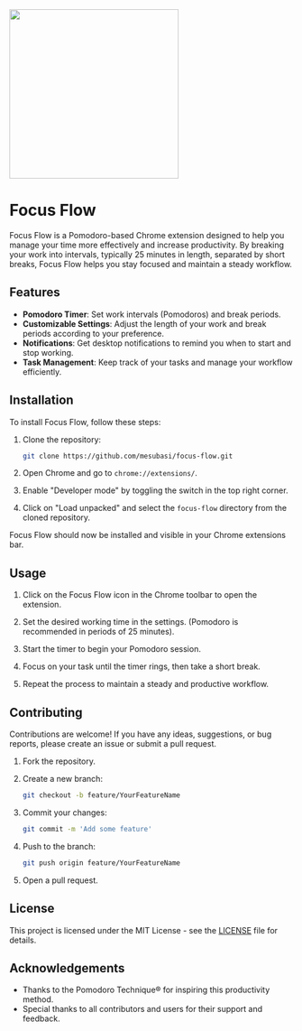 <a href="https://chromewebstore.google.com/">
<img src="https://raw.githubusercontent.com/mesubasi/focus-flow/main/images/picture.png" style="width: 300px; height: auto;" />
</a>

# Focus Flow

Focus Flow is a Pomodoro-based Chrome extension designed to help you manage your time more effectively and increase productivity. By breaking your work into intervals, typically 25 minutes in length, separated by short breaks, Focus Flow helps you stay focused and maintain a steady workflow.

## Features

- **Pomodoro Timer**: Set work intervals (Pomodoros) and break periods.
- **Customizable Settings**: Adjust the length of your work and break periods according to your preference.
- **Notifications**: Get desktop notifications to remind you when to start and stop working.
- **Task Management**: Keep track of your tasks and manage your workflow efficiently.

## Installation

To install Focus Flow, follow these steps:

1. Clone the repository:

   ```bash
   git clone https://github.com/mesubasi/focus-flow.git
   ```

2. Open Chrome and go to `chrome://extensions/`.

3. Enable "Developer mode" by toggling the switch in the top right corner.

4. Click on "Load unpacked" and select the `focus-flow` directory from the cloned repository.

Focus Flow should now be installed and visible in your Chrome extensions bar.

## Usage

1. Click on the Focus Flow icon in the Chrome toolbar to open the extension.

2. Set the desired working time in the settings. (Pomodoro is recommended in periods of 25 minutes).

3. Start the timer to begin your Pomodoro session.

4. Focus on your task until the timer rings, then take a short break.

5. Repeat the process to maintain a steady and productive workflow.

## Contributing

Contributions are welcome! If you have any ideas, suggestions, or bug reports, please create an issue or submit a pull request.

1. Fork the repository.

2. Create a new branch:

   ```bash
   git checkout -b feature/YourFeatureName
   ```

3. Commit your changes:

   ```bash
   git commit -m 'Add some feature'
   ```

4. Push to the branch:

   ```bash
   git push origin feature/YourFeatureName
   ```

5. Open a pull request.

## License

This project is licensed under the MIT License - see the [LICENSE](LICENSE) file for details.

## Acknowledgements

- Thanks to the Pomodoro Technique® for inspiring this productivity method.
- Special thanks to all contributors and users for their support and feedback.
